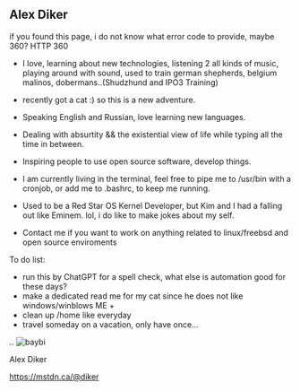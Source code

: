## Alex Diker  

if you found this page, i do not know what error code to provide, maybe 360? HTTP 360 

- I love, learning about new technologies, listening 2 all kinds of music, playing around with sound, used to train german shepherds, belgium malinos, dobermans..(Shudzhund and IPO3 Training)
- recently got a cat :) so this is a new adventure.
- Speaking English and Russian, love learning new languages. 
- Dealing with absurtity && the existential view of life while typing all the time in between.
- Inspiring people to use open source software, develop things.
- I am currently living in the terminal, feel free to pipe me to /usr/bin with a cronjob, or add me to .bashrc, to keep me running. 
- Used to be a Red Star OS Kernel Developer, but Kim and I had a falling out like Eminem. lol, i do like to make jokes about my self.
  
- Contact me if you want to work on anything related to linux/freebsd and open source enviroments 

To do list: 

- run this by ChatGPT for a spell check, what else is automation good for these days?
- make a dedicated read me for my cat since he does not like windows/winblows ME +
- clean up /home like everyday
- travel someday on a vacation, only have once...

..
![baybi](https://github.com/alexdcodes/alexdcodes/assets/23444429/9c65dd66-72c7-4bc0-a7f9-19a5aa27370c)

Alex Diker

https://mstdn.ca/@diker 
